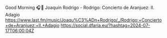 Good Morning 🎧🎵 Joaquín Rodrigo - Rodrigo: Concierto de Aranjuez: II. Adagio  https://www.last.fm/music/Joaqu%C3%ADn+Rodrigo/_/Rodrigo:+Concierto+de+Aranjuez:+II.+Adagio https://social.dfaria.eu/?hashtag=2024-07-17T06:00:04Z